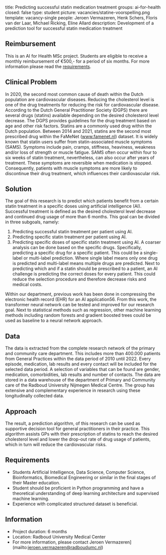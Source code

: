 title: Predicting successful statin medication treatment 
groups: ai-for-health
closed: false
type: student
picture: vacancies/statine-voorspelling.png
template: vacancy-single
people: Jeroen Vermazeren, Henk Schers, Floris van der Laar, Michael Ricking, Eline Allard
description: Development of a prediction tool for successful statin medication treatment 

## Reimbursement
This is an AI for Health MSc project. Students are eligible to receive a monthly reimbursement of €500,- for a period of six months. For more information please read the [requirements](https://www.ai-for-health.nl/requirements).

## Clinical Problem
In 2020, the second most common cause of death within the Dutch population are cardiovascular
diseases. Reducing the cholesterol level is one of the drug treatments for reducing the risk for
cardiovascular disease. According to the Dutch General Practitioner Society (DGPS) there are several
drugs (statins) available depending on the desired cholesterol level decrease. The DGPS provides
guidelines for the drug treatment based on age and other risk factors.
 Statins are a commonly used drug within the Dutch population. Between 2014 and 2021, statins are
the second most prescribed drug within the FaMeNet (www.famenet.nl) dataset. It is widely known
that statin users suffer from statin-associated muscle symptoms (SAMS). Symptoms include pain,
cramps, stiffness, heaviness, weakness and/or loss of strength or muscle fatigue. SAMS often occur
within four to six weeks of statin treatment, nevertheless, can also occur after years of treatment.
These symptoms are reversible when medication is stopped. Consequently, patients with muscle
symptoms are more likely to discontinue their drug treatment, which influences their cardiovascular
risk. 

## Solution
The goal of this research is to predict which patients benefit from a certain statin treatment in a
specific doses using artificial intelligence (AI). Successful treatment is defined as the desired cholesterol
level decrease and continued drug usage of more than 6 months. This goal can be divided in three
subgoals, namely:
1. Predicting successful statin treatment per patient using AI.
2. Predicting specific statin treatment per patient using AI.
3. Predicting specific doses of specific statin treatment using AI.
A coarser analysis can be done based on the specific drugs. Specifically, predicting a specific drug for a
specific patient. This could be a single-label or multi-label prediction. Where single label means only
one drug is predicted and multi-label means multiple drugs are predicted.
 Next to predicting which and if a statin should be prescribed to a patient, an AI challenge is
predicting the correct doses for every patient. This could reduce the selection procedure and therefore
decrease risks and medical costs.

 Within our department, previous work has been done in compressing the electronic health record
(EHR) for an AI application56. From this work, the transformer neural network can be tested and
improved for our research goal. Next to statistical methods such as regression, other machine learning
methods including random forests and gradient boosted trees could be used as baseline to a neural
network approach.


## Data
The data is extracted from the complete research network of the primary and community care
department. This includes more than 400.000 patients from General Practices within the data period of
2010 until 2022. Every episode, medication, lab results and every contact will be included for the
selected data period. A selection of variables that can be found are gender, medication, comorbidities,
lab results and number of contacts.
The data are stored in a data warehouse of the department of Primary and Community care of the
Radboud University Nijmegen Medical Centre. The group has extensive and complementary experience
in research using these longitudinally collected data. 

## Approach
The result, a prediction algorithm, of this research can be used as supportive decision tool for general
practitioners in their practice. This algorithm assists GPs with their prescription of statins to reach the
desired cholesterol level and lower the drop-out rate of drug usage of patients, which in turn will
reduce the cardiovascular risks.

## Requirements
- Students Artificial Intelligence, Data Science, Computer Science, Bioinformatics, Biomedical Engineering or similar in the final stages of their Master education.
- Student should be proficient in Python programming and have a theoretical understanding of deep learning architecture and supervised machine learning.
- Experience with complicated structured dataset is beneficial.

## Information
- Project duration: 6 months
- Location: Radboud University Medical Center
- For more information, please contact Jeroen Vermazeren](mailto:jeroen.vermazeren@radboudumc.nl)

